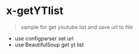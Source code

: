 # x-getYTlist

> sample for get youtube list and save url to file

- use configparser set url
- use BeautifulSoup get yt list